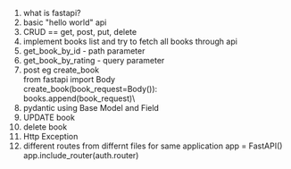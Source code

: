 1. what is fastapi?
2. basic "hello world" api
3. CRUD == get, post, put, delete
4. implement books list and try to fetch all books through api
5. get_book_by_id - path parameter
6. get_book_by_rating - query parameter
7. post eg
create_book\
from fastapi import Body\
create_book(book_request=Body()):\
    books.append(book_request)\
8. pydantic using Base Model and Field
9. UPDATE book
10. delete book
11. Http Exception
12. different routes from differnt files for same application
app = FastAPI()
app.include_router(auth.router)
